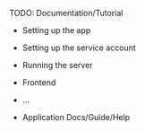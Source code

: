TODO: Documentation/Tutorial
- Setting up the app
- Setting up the service account
- Running the server
- Frontend 
- ...

- Application Docs/Guide/Help